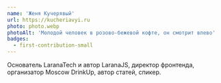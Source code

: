 ```yaml
---
name: 'Женя Кучерявый'
url: https://kucheriavyi.ru
photo: photo.webp
photoAlt: 'Молодой человек в розово-бежевой кофте, он смотрит влево'
badges:
  - first-contribution-small
---
```


Основатель LaranaTech и автор LaranaJS, директор фронтенда, организатор Moscow DrinkUp, автор статей, спикер.
